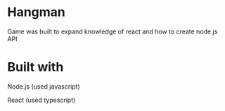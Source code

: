 # Hangman
Game was built to expand knowledge of react and how to create node.js API

# Built with
Node.js (used javascript)

React (used typescript)
